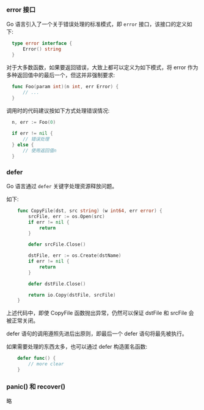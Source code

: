 
### error 接口

Go 语言引入了一个关于错误处理的标准模式，即 `error` 接口，该接口的定义如下:
```go
  type error interface {
      Error() string
  }
```

对于大多数函数，如果要返回错误，大致上都可以定义为如下模式，将 error 作为多种返回值中的最后一个，但这并非强制要求:
```go
  func Foo(param int)(n int, err Error) {
      // ...
  }
```

调用时的代码建议按如下方式处理错误情况:
```go
  n, err := Foo(0)
  
  if err != nil {
      // 错误处理
  } else {
      // 使用返回值n
  }
```


### defer

Go 语言通过 `defer` 关键字处理资源释放问题。

如下:
```go
    func CopyFile(dst, src string) (w int64, err error) {
        srcFile, err := os.Open(src)
        if err != nil {
            return
        }

        defer srcFile.Close()

        dstFile, err := os.Create(dstName)
        if err != nil {
            return
        }

        defer dstFile.Close()

        return io.Copy(dstFile, srcFile)
    }
```
上述代码中，即使 CopyFile 函数抛出异常，仍然可以保证 dstFile 和 srcFile 会被正常关闭。

defer 语句的调用遵照先进后出原则，即最后一个 defer 语句将最先被执行。

如果需要处理的东西太多，也可以通过 defer 构造匿名函数:
```go
    defer func() {
        // more clear
    }
```


### panic() 和 recover()

略
